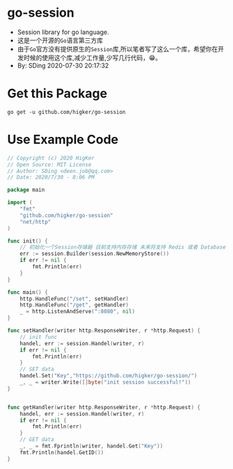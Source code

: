 # go-session
- Session library for go language.
- 这是一个开源的`Go`语言第三方库
- 由于`Go`官方没有提供原生的`Session`库,所以笔者写了这么一个库，希望你在开发时候的使用这个库,减少工作量,少写几行代码，😁。
- By: SDing 2020-07-30 20:17:32

# Get this Package

`go get -u github.com/higker/go-session`

# Use Example Code

```go
// Copyright (c) 2020 HigKer
// Open Source: MIT License
// Author: SDing <deen.job@qq.com>
// Date: 2020/7/30 - 8:06 PM

package main

import (
	"fmt"
	"github.com/higker/go-session"
	"net/http"
)

func init() {
	// 初始化一个Session存储器 目前支持内存存储 未来将支持 Redis 或者 Database
	err := session.Builder(session.NewMemoryStore())
	if err != nil {
		fmt.Println(err)
	}
}

func main() {
	http.HandleFunc("/set", setHandler)
	http.HandleFunc("/get", getHandler)
	_ = http.ListenAndServe(":8080", nil)
}

func setHandler(writer http.ResponseWriter, r *http.Request) {
	// init func
	handel, err := session.Handel(writer, r)
	if err != nil {
		fmt.Println(err)
	}
	// SET data
	handel.Set("Key","https://github.com/higker/go-session/")
	_, _ = writer.Write([]byte("init session successful!"))
}


func getHandler(writer http.ResponseWriter, r *http.Request) {
	handel, err := session.Handel(writer, r)
	if err != nil {
		fmt.Println(err)
	}
	// GET data
	_, _ = fmt.Fprintln(writer, handel.Get("Key"))
	fmt.Println(handel.GetID())
}
```